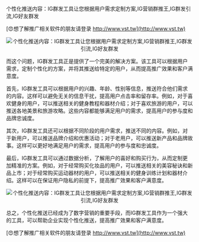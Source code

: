 个性化推送内容：IG群发工具让您根据用户需求定制方案,IG营销群推王,IG群发引流,IG好友群发

[😍想了解推广相关软件的朋友请登录 http://www.vst.tw](http://www.vst.tw)

 <center><img src="https://vst.tw/MP4/tuiguang/png/0.png" alt="个性化推送内容：IG群发工具让您根据用户需求定制方案,IG营销群推王,IG群发引流,IG好友群发"></center>

而这个问题，IG群发工具正是提供了一个完美的解决方案。该工具可以根据用户需求，定制个性化的方案，并将其推送给特定的用户，从而提高推广效果和客户满意度。

首先，IG群发工具可以根据用户的兴趣、年龄、性别等信息，推送符合他们需求的内容。这样可以避免无关的信息干扰，提高用户点击率和留存率。例如，对于喜欢健身的用户，可以推送相关的健身教程和器材介绍；对于喜欢旅游的用户，可以推送各地美景和旅游攻略。这些内容都能够满足用户的需求，提高用户的参与度和品牌忠诚度。

其次，IG群发工具还可以根据不同阶段的用户需求，推送不同的内容。例如，对于新用户，可以推送品牌介绍和优惠活动；对于老用户，可以推送新产品和品牌故事。这样可以更好地满足用户的需求，提高用户的参与度和忠诚度。

最后，IG群发工具可以通过数据分析，了解用户的喜好和购买行为，从而定制更加精准的方案。例如，对于经常购买化妆品的用户，可以推送相关的美容秘诀和新品上市；对于经常购买运动器材的用户，可以推送相关的健身训练计划和器材介绍。这样可以在保证用户隐私的前提下，提高推广效果和客户满意度。

 <center><img src="https://vst.tw/MP4/tuiguang/png/7.png" alt="个性化推送内容：IG群发工具让您根据用户需求定制方案,IG营销群推王,IG群发引流,IG好友群发"></center>

总之，个性化推送已经成为了数字营销的重要手段，而IG群发工具作为一个强大的工具，可以帮助企业实现个性化推送，提高推广效果和客户满意度。

[😍想了解推广相关软件的朋友请登录 http://www.vst.tw](http://www.vst.tw)



